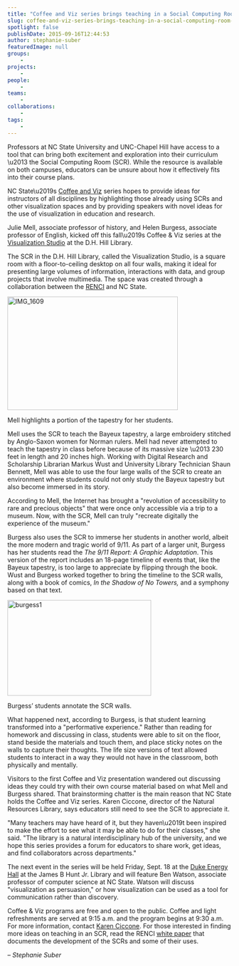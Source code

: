 ```yaml
---
title: "Coffee and Viz series brings teaching in a Social Computing Room to life"
slug: coffee-and-viz-series-brings-teaching-in-a-social-computing-room-to-life
spotlight: false
publishDate: 2015-09-16T12:44:53
author: stephanie-suber
featuredImage: null
groups:
    - 
projects:
    - 
people:
    - 
teams: 
    - 
collaborations:
    - 
tags:
    - 
---
```

<p>Professors at NC State University and UNC-Chapel Hill have access to a tool that can bring both excitement and exploration into their curriculum \u2013 the Social Computing Room (SCR). While the resource is available on both campuses, educators can be unsure about how it effectively fits into their course plans.</p>
<p>NC State\u2019s <a href="http://www.lib.ncsu.edu/events/series/coffee-and-viz">Coffee and Viz</a> series hopes to provide ideas for instructors of all disciplines by highlighting those already using SCRs and other visualization spaces and by providing speakers with novel ideas for the use of visualization in education and research.</p>
<p><!--more--></p>
<p>Julie Mell, associate professor of history, and Helen Burgess, associate professor of English, kicked off this fall\u2019s Coffee &amp; Viz series at the <a href="http://www.lib.ncsu.edu/spaces/visualization-studio">Visualization Studio</a> at the D.H. Hill Library.</p>
<p>The SCR in the D.H. Hill Library, called the Visualization Studio, is a square room with a floor-to-ceiling desktop on all four walls, making it ideal for presenting large volumes of information, interactions with data, and group projects that involve multimedia. The space was created through a collaboration between the <a href="http://renci.org/">RENCI</a> and NC State.</p>
<div id="attachment_15021" class="wp-caption alignright" style="width: 383px"><a href="http://renci.org/wp-content/uploads/2015/09/IMG_1609.jpg"  rel="lightbox[roadtrip]"><img class="wp-image-15021" src="http://renci.org/wp-content/uploads/2015/09/IMG_1609-300x200.jpg" alt="IMG_1609" width="383" height="255" srcset="https://renci.org/wp-content/uploads/2015/09/IMG_1609-300x200.jpg 300w, https://renci.org/wp-content/uploads/2015/09/IMG_1609-640x427.jpg 640w, https://renci.org/wp-content/uploads/2015/09/IMG_1609.jpg 940w" sizes="(max-width: 383px) 100vw, 383px" /></a></p>
<p class="wp-caption-text">Mell highlights a portion of the tapestry for her students.</p>
</div>
<p>Mell uses the SCR to teach the Bayeux tapestry, a large embroidery stitched by Anglo-Saxon women for Norman rulers. Mell had never attempted to teach the tapestry in class before because of its massive size \u2013 230 feet in length and 20 inches high. Working with Digital Research and Scholarship Librarian Markus Wust and University Library Technician Shaun Bennett, Mell was able to use the four large walls of the SCR to create an environment where students could not only study the Bayeux tapestry but also become immersed in its story.</p>
<p>According to Mell, the Internet has brought a "revolution of accessibility to rare and precious objects" that were once only accessible via a trip to a museum. Now, with the SCR, Mell can truly "recreate digitally the experience of the museum."</p>
<p>Burgess also uses the SCR to immerse her students in another world, albeit the more modern and tragic world of 9/11. As part of a larger unit, Burgess has her students read the <em>The 9/11 Report: A Graphic Adaptation</em>. This version of the report includes an 18-page timeline of events that, like the Bayeux tapestry, is too large to appreciate by flipping through the book. Wust and Burgess worked together to bring the timeline to the SCR walls, along with a book of comics, <em>In the Shadow of No Towers,</em> and a symphony based on that text.</p>
<div id="attachment_15022" class="wp-caption alignleft" style="width: 323px"><a href="http://renci.org/wp-content/uploads/2015/09/burgess1.jpg"  rel="lightbox[roadtrip]"><img class="wp-image-15022" src="http://renci.org/wp-content/uploads/2015/09/burgess1-300x200.jpg" alt="burgess1" width="323" height="215" srcset="https://renci.org/wp-content/uploads/2015/09/burgess1-300x200.jpg 300w, https://renci.org/wp-content/uploads/2015/09/burgess1-640x426.jpg 640w, https://renci.org/wp-content/uploads/2015/09/burgess1.jpg 940w" sizes="(max-width: 323px) 100vw, 323px" /></a></p>
<p class="wp-caption-text">Burgess&#8217; students annotate the SCR walls.</p>
</div>
<p>What happened next, according to Burgess, is that student learning transformed into a "performative experience." Rather than reading for homework and discussing in class, students were able to sit on the floor, stand beside the materials and touch them, and place sticky notes on the walls to capture their thoughts. The life size versions of text allowed students to interact in a way they would not have in the classroom, both physically and mentally.</p>
<p>Visitors to the first Coffee and Viz presentation wandered out discussing ideas they could try with their own course material based on what Mell and Burgess shared. That brainstorming chatter is the main reason that NC State holds the Coffee and Viz series. Karen Ciccone, director of the Natural Resources Library, says educators still need to see the SCR to appreciate it.</p>
<p>"Many teachers may have heard of it, but they haven\u2019t been inspired to make the effort to see what it may be able to do for their classes," she said. "The library is a natural interdisciplinary hub of the university, and we hope this series provides a forum for educators to share work, get ideas, and find collaborators across departments."</p>
<p>The next event in the series will be held Friday, Sept. 18 at the <a href="http://www.lib.ncsu.edu/spaces/duke-energy-hall">Duke Energy Hall</a> at the James B Hunt Jr. Library and will feature Ben Watson, associate professor of computer science at NC State. Watson will discuss "visualization as persuasion," or how visualization can be used as a tool for communication rather than discovery.</p>
<p>Coffee &amp; Viz programs are free and open to the public. Coffee and light refreshments are served at 9:15 a.m. and the program begins at 9:30 a.m. For more information, contact <a href="mailto:kacollin@ncsu.edu?subject=Coffee%20%26%20Viz%20series">Karen Ciccone</a>. For those interested in finding more ideas on teaching in an SCR, read the RENCI <a href="http://renci.org/wp-content/uploads/2015/06/SCR-WhitePaper-FINAL-6.29.15.pdf">white paper</a> that documents the development of the SCRs and some of their uses.</p>
<p><em>&#8211; Stephanie Suber</em></p>
<!-- AddThis Advanced Settings generic via filter on the_content --><!-- AddThis Share Buttons generic via filter on the_content -->
